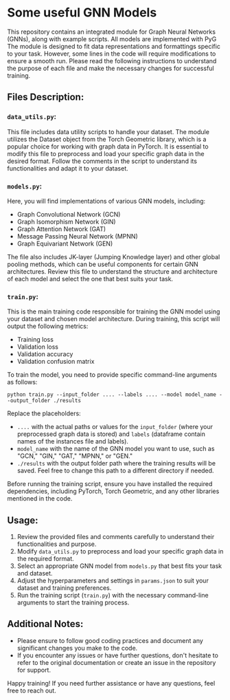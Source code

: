 # Some useful GNN Models

This repository contains an integrated module for Graph Neural Networks (GNNs), along with example scripts. All models are implemented with PyG The module is designed to fit data representations and formattings specific to your task. However, some lines in the code will require modifications to ensure a smooth run. Please read the following instructions to understand the purpose of each file and make the necessary changes for successful training. 

## Files Description:

### `data_utils.py`:

This file includes data utility scripts to handle your dataset. The module utilizes the Dataset object from the Torch Geometric library, which is a popular choice for working with graph data in PyTorch. It is essential to modify this file to preprocess and load your specific graph data in the desired format. Follow the comments in the script to understand its functionalities and adapt it to your dataset.

### `models.py`:

Here, you will find implementations of various GNN models, including:
- Graph Convolutional Network (GCN)
- Graph Isomorphism Network (GIN)
- Graph Attention Network (GAT)
- Message Passing Neural Network (MPNN)
- Graph Equivariant Network (GEN)

The file also includes JK-layer (Jumping Knowledge layer) and other global pooling methods, which can be useful components for certain GNN architectures. Review this file to understand the structure and architecture of each model and select the one that best suits your task.

### `train.py`:

This is the main training code responsible for training the GNN model using your dataset and chosen model architecture. During training, this script will output the following metrics:
- Training loss
- Validation loss
- Validation accuracy
- Validation confusion matrix

To train the model, you need to provide specific command-line arguments as follows:

```
python train.py --input_folder .... --labels .... --model model_name --output_folder ./results
```

Replace the placeholders:
- `....` with the actual paths or values for the `input_folder` (where your preprocessed graph data is stored) and `labels` (dataframe contain names of the instances file and labels).
- `model_name` with the name of the GNN model you want to use, such as "GCN," "GIN," "GAT," "MPNN," or "GEN."
- `./results` with the output folder path where the training results will be saved. Feel free to change this path to a different directory if needed.

Before running the training script, ensure you have installed the required dependencies, including PyTorch, Torch Geometric, and any other libraries mentioned in the code.

## Usage:

1. Review the provided files and comments carefully to understand their functionalities and purpose.
2. Modify `data_utils.py` to preprocess and load your specific graph data in the required format.
3. Select an appropriate GNN model from `models.py` that best fits your task and dataset.
4. Adjust the hyperparameters and settings in `params.json` to suit your dataset and training preferences.
5. Run the training script (`train.py`) with the necessary command-line arguments to start the training process.

## Additional Notes:

- Please ensure to follow good coding practices and document any significant changes you make to the code.
- If you encounter any issues or have further questions, don't hesitate to refer to the original documentation or create an issue in the repository for support.

Happy training! If you need further assistance or have any questions, feel free to reach out.
